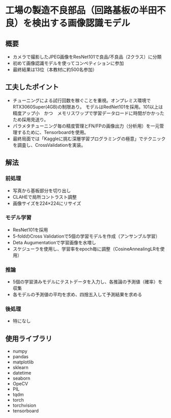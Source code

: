 # 工場の製造不良部品（回路基板の半田不良）を検出する画像認識モデル

## 概要
  * カメラで撮影したJPEG画像をResNet101で良品/不良品（2クラス）に分類
  * 初めて画像認識モデルを使ってコンペティションに参加
  * 最終結果は13位（本教材に約500名参加）

## 工夫したポイント
  * チューニングによる試行回数を稼ぐことを重視。オンプレミス環境でRTX3060Super(4GB)の制限あり。
    モデルはRedNet101を採用。101以上は精度アップ小　かつ　メモリスワップで学習データロードに時間がかかったため採用見送り。
  * パラメタチューニング毎の精度管理とFN/FPの画像出力（分析用）を一元管理するために、Tensorboardを使用。
  * 最終局面では「Kaggleに挑む深層学習プログラミングの極意」でテクニックを調査し、CrossValidationを実装。

## 解法 
### 前処理
  * 写真から基板部分を切り出し
  * CLAHEで局所コントラスト調整
  * 画像サイズを224×224にリサイズ

### モデル学習
  * ResNet101を採用
  * 5-foldのCross Validationで5個の学習モデルを作成（アンサンブル学習）
  * Deta Augumentationで学習画像を水増し
  * スケジューラを使用し、学習率をepoch毎に調整（CosineAnnealingLRを使用）

### 推論
  * 5個の学習済みモデルにテストデータを入力し、各推論の予測値（確率）を収集
  * 各モデルの予測値の平均を求め、四捨五入して予測結果を求める
  
### 後処理
  * 特になし

## 使用ライブラリ
  * numpy
  * pandas
  * matplotlib
  * sklearn
  * datetime
  * seaborn
  * OpeCV
  * PIL
  * tqdm
  * torch
  * torchvision
  * tensorboard
